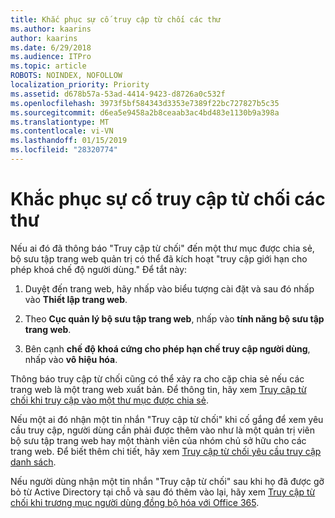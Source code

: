```yaml
---
title: Khắc phục sự cố truy cập từ chối các thư
ms.author: kaarins
author: kaarins
ms.date: 6/29/2018
ms.audience: ITPro
ms.topic: article
ROBOTS: NOINDEX, NOFOLLOW
localization_priority: Priority
ms.assetid: d678b57a-53ad-4414-9423-d8726a0c532f
ms.openlocfilehash: 3973f5bf584343d3353e7389f22bc727827b5c35
ms.sourcegitcommit: d6ea5e9458a2b8ceaab3ac4bd483e1130b9a398a
ms.translationtype: MT
ms.contentlocale: vi-VN
ms.lasthandoff: 01/15/2019
ms.locfileid: "28320774"
---
```

# <a name="troubleshoot-access-denied-messages"></a>Khắc phục sự cố truy cập từ chối các thư

Nếu ai đó đã thông báo "Truy cập từ chối" đến một thư mục được chia sẻ, bộ sưu tập trang web quản trị có thể đã kích hoạt "truy cập giới hạn cho phép khoá chế độ người dùng." Để tắt này: 
  
1. Duyệt đến trang web, hãy nhấp vào biểu tượng cài đặt và sau đó nhấp vào **Thiết lập trang web**.
    
2. Theo **Cục quản lý bộ sưu tập trang web**, nhấp vào **tính năng bộ sưu tập trang web**.
    
3. Bên cạnh **chế độ khoá cứng cho phép hạn chế truy cập người dùng**, nhấp vào **vô hiệu hóa**.
    
Thông báo truy cập từ chối cũng có thể xảy ra cho cặp chia sẻ nếu các trang web là một trang web xuất bản. Để thông tin, hãy xem [Truy cập từ chối khi truy cập vào một thư mục được chia sẻ](https://go.microsoft.com/fwlink/?linkid=2004317).
  
Nếu một ai đó nhận một tin nhắn "Truy cập từ chối" khi cố gắng để xem yêu cầu truy cập, người dùng cần phải được thêm vào như là một quản trị viên bộ sưu tập trang web hay một thành viên của nhóm chủ sở hữu cho các trang web. Để biết thêm chi tiết, hãy xem [Truy cập từ chối yêu cầu truy cập danh sách](https://go.microsoft.com/fwlink/?linkid=2004220).
  
Nếu người dùng nhận một tin nhắn "Truy cập từ chối" sau khi họ đã được gỡ bỏ từ Active Directory tại chỗ và sau đó thêm vào lại, hãy xem [Truy cập từ chối khi trương mục người dùng đồng bộ hóa với Office 365](https://go.microsoft.com/fwlink/?linkid=2004318).
  

